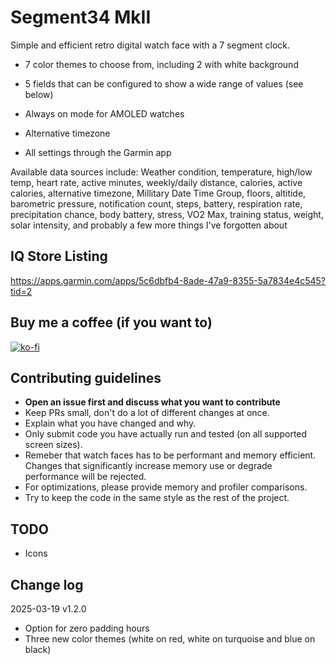# Segment34 MkII
Simple and efficient retro digital watch face with a 7 segment clock.

- 7 color themes to choose from, including 2 with white background

- 5 fields that can be configured to show a wide range of values (see below)
- Always on mode for AMOLED watches
- Alternative timezone
- All settings through the Garmin app

Available data sources include: Weather condition, temperature, high/low temp, heart rate, active minutes, weekly/daily distance, calories, active calories, alternative timezone, Millitary Date Time Group, floors, altitide, barometric pressure, notification count, steps, battery, respiration rate, precipitation chance, body battery, stress, VO2 Max, training status, weight, solar intensity, and probably a few more things I've forgotten about

## IQ Store Listing
https://apps.garmin.com/apps/5c6dbfb4-8ade-47a9-8355-5a7834e4c545?tid=2

## Buy me a coffee (if you want to)
[![ko-fi](https://ko-fi.com/img/githubbutton_sm.svg)](https://ko-fi.com/M4M51A1RGV)

## Contributing guidelines
- **Open an issue first and discuss what you want to contribute**
- Keep PRs small, don't do a lot of different changes at once.
- Explain what you have changed and why.
- Only submit code you have actually run and tested (on all supported screen sizes).
- Remeber that watch faces has to be performant and memory efficient. Changes that significantly increase memory use or degrade performance will be rejected.
- For optimizations, please provide memory and profiler comparisons.
- Try to keep the code in the same style as the rest of the project.

 ## TODO
- Icons

## Change log

2025-03-19 v1.2.0
- Option for zero padding hours
- Three new color themes (white on red, white on turquoise and blue on black)